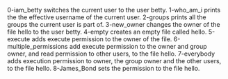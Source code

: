 0-iam_betty switches the current user to the user betty.
1-who_am_i prints the the effective username of the current user.
2-groups prints all the groups the current user is part of.
3-new_owner changes the owner of the file hello to the user betty.
4-empty creates an empty file called hello.
5-execute adds execute permission to the owner of the file.
6-multiple_permissions add execute permission to the owner and group owner, and read permission to other users, to the file hello.
7-everybody adds execution permission to owner, the group owner and the other users, to the file hello.
8-James_Bond sets the permission to the file hello.
